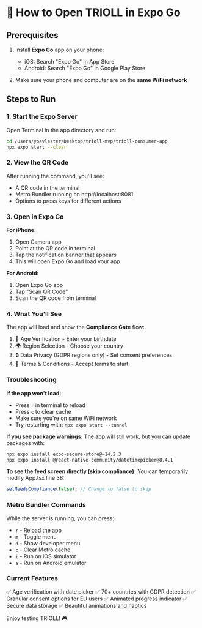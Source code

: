# 📱 How to Open TRIOLL in Expo Go

## Prerequisites

1. Install **Expo Go** app on your phone:
   - iOS: Search "Expo Go" in App Store
   - Android: Search "Expo Go" in Google Play Store

2. Make sure your phone and computer are on the **same WiFi network**

## Steps to Run

### 1. Start the Expo Server

Open Terminal in the app directory and run:

```bash
cd /Users/yoavlester/Desktop/trioll-mvp/trioll-consumer-app
npx expo start --clear
```

### 2. View the QR Code

After running the command, you'll see:

- A QR code in the terminal
- Metro Bundler running on http://localhost:8081
- Options to press keys for different actions

### 3. Open in Expo Go

**For iPhone:**

1. Open Camera app
2. Point at the QR code in terminal
3. Tap the notification banner that appears
4. This will open Expo Go and load your app

**For Android:**

1. Open Expo Go app
2. Tap "Scan QR Code"
3. Scan the QR code from terminal

### 4. What You'll See

The app will load and show the **Compliance Gate** flow:

1. 🎂 Age Verification - Enter your birthdate
2. 🌍 Region Selection - Choose your country
3. 🔒 Data Privacy (GDPR regions only) - Set consent preferences
4. 📜 Terms & Conditions - Accept terms to start

### Troubleshooting

**If the app won't load:**

- Press `r` in terminal to reload
- Press `c` to clear cache
- Make sure you're on same WiFi network
- Try restarting with: `npx expo start --tunnel`

**If you see package warnings:**
The app will still work, but you can update packages with:

```bash
npx expo install expo-secure-store@~14.2.3
npx expo install @react-native-community/datetimepicker@8.4.1
```

**To see the feed screen directly (skip compliance):**
You can temporarily modify App.tsx line 38:

```javascript
setNeedsCompliance(false); // Change to false to skip
```

### Metro Bundler Commands

While the server is running, you can press:

- `r` - Reload the app
- `m` - Toggle menu
- `d` - Show developer menu
- `c` - Clear Metro cache
- `i` - Run on iOS simulator
- `a` - Run on Android emulator

### Current Features

✅ Age verification with date picker
✅ 70+ countries with GDPR detection
✅ Granular consent options for EU users
✅ Animated progress indicator
✅ Secure data storage
✅ Beautiful animations and haptics

Enjoy testing TRIOLL! 🎮
